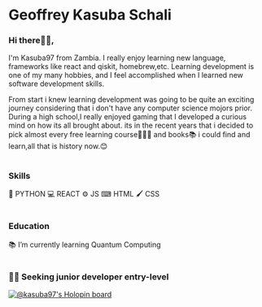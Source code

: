 # Geoffrey Kasuba Schali
### Hi there👋🏾,

I'm Kasuba97 from Zambia. I really enjoy learning new language, frameworks like react and qiskit, homebrew,etc. Learning development is one of my many hobbies, and I feel accomplished when I learned new software development skills.

From start i knew learning development was going to be quite an exciting journey considering that i don't have any computer science mojors prior. During a high school,I really enjoyed gaming that I developed a curious mind on how its all brought about. its in the recent years that i decided to pick almost every free learning course👩🏾‍💻 and books📚 i could find and learn,all that is history now.😊
#
### Skills
🐍 PYTHON 
💻 REACT 
⚙ JS 
⌨ HTML 
🖌 CSS
#
### Education
📚 I’m currently learning Quantum Computing
#
### 🐱‍🏍 Seeking junior developer entry-level
[![@kasuba97's Holopin board](https://holopin.me/kasuba97)](https://holopin.io/@kasuba97)
